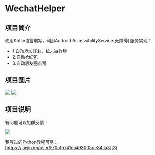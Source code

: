 # WechatHelper



## 项目简介

使用Kotlin语言编写，利用Android AccessibilityService(无障碍) 服务实现：

- 1.自动添加好友，拉人进群聊
- 2.自动抢红包
- 3.自动朋友圈点赞


## 项目图片

![](http://static.zybuluo.com/coder-pig/x37v3fdzahxbuc8ezeoi8xbn/2.gif) ![](http://static.zybuluo.com/coder-pig/e0r5iae15861clj3ey0x1c7v/3.gif)




## 项目说明

有问题可以加群反馈：

![][2]

我写过的Python教程可见：[https://juejin.im/user/570afb741ea493005de84da3][3]





  [1]: http://static.zybuluo.com/coder-pig/y0qln52j7cg4f39wzf2muh8m/1.gif
  [2]: http://static.zybuluo.com/coder-pig/haiuzvphqtfvspdcfj1y1j6n/1.png
  [3]: https://juejin.im/user/570afb741ea493005de84da3